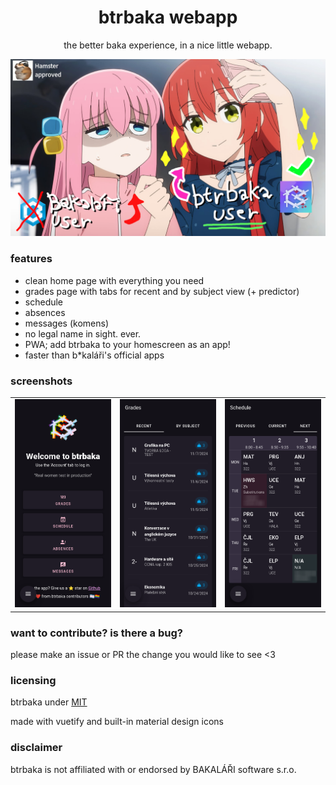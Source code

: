 <div align="center">

# btrbaka webapp
the better baka experience, in a nice little webapp.

![](/public/btrbakahero.png)

</div>

### features

- clean home page with everything you need
- grades page with tabs for recent and by subject view (+ predictor)
- schedule
- absences
- messages (komens)
- no legal name in sight. ever.
- PWA; add btrbaka to your homescreen as an app!
- faster than b*kaláři's official apps

### screenshots

| | | |
| :-: | :-: | :-: |
| ![](/public/screenshots/home.png) | ![](/public/screenshots/grades.png) | ![](/public/screenshots/schedule.png) |

### want to contribute? is there a bug?

please make an issue or PR the change you would like to see <3

### licensing

btrbaka under [MIT](https://github.com/btrbaka/btrbaka/blob/main/LICENSE)

made with vuetify and built-in material design icons

### disclaimer

btrbaka is not affiliated with or endorsed by BAKALÁŘI software s.r.o.
